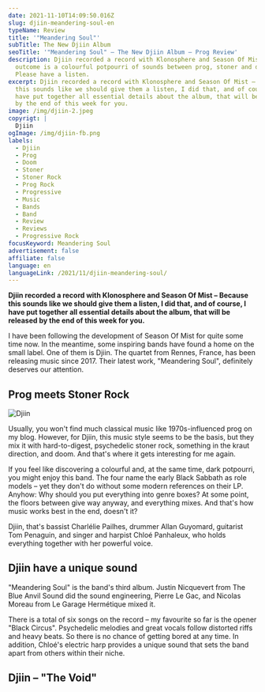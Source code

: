 ```yaml
---
date: 2021-11-10T14:09:50.016Z
slug: djiin-meandering-soul-en
typeName: Review
title: '"Meandering Soul"'
subTitle: The New Djiin Album
seoTitle: '"Meandering Soul" – The New Djiin Album – Prog Review'
description: Djiin recorded a record with Klonosphere and Season Of Mist –The
  outcome is a colourful potpourri of sounds between prog, stoner and doom.
  Please have a listen.
excerpt: Djiin recorded a record with Klonosphere and Season Of Mist – Because
  this sounds like we should give them a listen, I did that, and of course, I
  have put together all essential details about the album, that will be released
  by the end of this week for you.
image: /img/djiin-2.jpeg
copyrigt: |
  Djiin
ogImage: /img/djiin-fb.png
labels:
  - Djiin
  - Prog
  - Doom
  - Stoner
  - Stoner Rock
  - Prog Rock
  - Progressive
  - Music
  - Bands
  - Band
  - Review
  - Reviews
  - Progressive Rock
focusKeyword: Meandering Soul
advertisement: false
affiliate: false
language: en
languageLink: /2021/11/djiin-meandering-soul/
---
```

**Djiin recorded a record with Klonosphere and Season Of Mist – Because this sounds like we should give them a listen, I did that, and of course, I have put together all essential details about the album, that will be released by the end of this week for you.**

I have been following the development of Season Of Mist for quite some time now. In the meantime, some inspiring bands have found a home on the small label. One of them is Djiin. The quartet from Rennes, France, has been releasing music since 2017. Their latest work, "Meandering Soul", definitely deserves our attention.

## Prog meets Stoner Rock

![Djiin](/img/djiin-3.jpeg "Djiin")

Usually, you won't find much classical music like 1970s-influenced prog on my blog. However, for Djiin, this music style seems to be the basis, but they mix it with hard-to-digest, psychedelic stoner rock, something in the kraut direction, and doom. And that's where it gets interesting for me again. 

If you feel like discovering a colourful and, at the same time, dark potpourri, you might enjoy this band. The four name the early Black Sabbath as role models – yet they don't do without some modern references on their LP. Anyhow: Why should you put everything into genre boxes? At some point, the floors between give way anyway, and everything mixes. And that's how music works best in the end, doesn't it?

Djiin, that's bassist Charlélie Pailhes, drummer Allan Guyomard, guitarist Tom Penaguin, and singer and harpist Chloé Panhaleux, who holds everything together with her powerful voice.

## Djiin have a unique sound

"Meandering Soul" is the band's third album. Justin Nicquevert from The Blue Anvil Sound did the sound engineering, Pierre Le Gac, and Nicolas Moreau from Le Garage Hermétique mixed it.

There is a total of six songs on the record – my favourite so far is the opener "Black Circus". Psychedelic melodies and great vocals follow distorted riffs and heavy beats. So there is no chance of getting bored at any time. In addition, Chloé's electric harp provides a unique sound that sets the band apart from others within their niche.

## Djiin – "The Void"

<YouTube id="nI0BNoZQvXQ" />